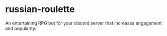 # russian-roulette
An entertaining RPG bot for your discord server that increases engagement and popularity.
